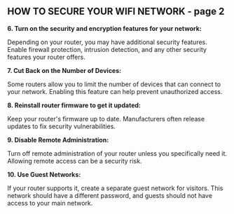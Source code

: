 ## HOW TO SECURE YOUR WIFI NETWORK - page 2

**6. Turn on the security and encryption features for your network:**

Depending on your router, you may have additional security features. Enable firewall protection, intrusion detection, and any other security features your router offers.

**7. Cut Back on the Number of Devices:**

Some routers allow you to limit the number of devices that can connect to your network. Enabling this feature can help prevent unauthorized access.

**8. Reinstall router firmware to get it updated:**

Keep your router's firmware up to date. Manufacturers often release updates to fix security vulnerabilities.

**9. Disable Remote Administration:**

Turn off remote administration of your router unless you specifically need it. Allowing remote access can be a security risk.

**10. Use Guest Networks:**

If your router supports it, create a separate guest network for visitors. This network should have a different password, and guests should not have access to your main network.

